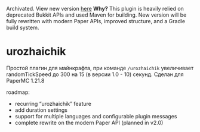 Archivated. View new version [here](https://github.com/devtiramisu/urozhaichik)
**Why?** This plugin is heavily relied on deprecated Bukkit APIs and used Maven for building. New version will be fully rewritten with modern Paper APIs, improved structure, and a Gradle build system.

# urozhaichik
Простой плагин для майнкрафта, при команде `/urozhaichik` увеличивает randomTickSpeed до 300 на 15 (в версии 1.0 - 10) секунд.
Сделан для PaperMC 1.21.8

roadmap:
- recurring “urozhaichik” feature
- add duration settings
- support for multiple languages and configurable plugin messages
- complete rewrite on the modern Paper API (planned in v2.0)
